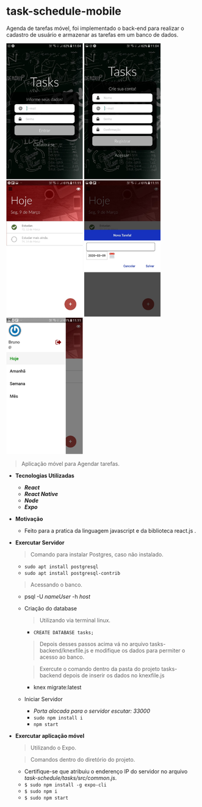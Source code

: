 # task-schedule-mobile
Agenda de tarefas móvel, foi implementado o back-end para realizar o cadastro de usuário e armazenar as tarefas em um banco de dados.
<p>
<img src="https://github.com/brufelix/task-schedule/blob/master/images/WhatsApp%20Image%202020-03-09%20at%2011.09.00(1).jpeg" width=200/>
<img src="https://github.com/brufelix/task-schedule/blob/master/images/WhatsApp%20Image%202020-03-09%20at%2011.09.00.jpeg" width=200/>
<img src="https://github.com/brufelix/task-schedule/blob/master/images/WhatsApp%20Image%202020-03-09%20at%2011.09.00(4).jpeg" width=200/>
<img src="https://github.com/brufelix/task-schedule/blob/master/images/WhatsApp%20Image%202020-03-09%20at%2011.09.00(2).jpeg" width=200/>
<img src="https://github.com/brufelix/task-schedule/blob/master/images/WhatsApp%20Image%202020-03-09%20at%2011.09.00(3).jpeg" width=200/>
<p>

> Aplicação móvel para Agendar tarefas.

- **Tecnologias Utilizadas**
  - **_React_**
  - **_React Native_**
  - **_Node_**
  - **_Expo_**
- **Motivação**
  - Feito para a pratica da linguagem javascript e da biblioteca react.js .
  
 - **Exercutar Servidor**
      > Comando para instalar Postgres, caso não instalado. 
      - `sudo apt install postgresql` 
      - `sudo apt install postgresql-contrib`  
      > Acessando o banco. 
      
      - psql -U *nameUser* -h *host*
      
      - Criação do database
        > Utilizando via terminal linux.
          - `CREATE DATABASE tasks;`
        > Depois desses passos acima vá no arquivo tasks-backend/knexfile.js e modifique os dados para permiter o acesso ao banco.
        
        > Exercute o comando dentro da pasta do projeto tasks-backend depois de inserir os dados no knexfile.js
         - knex migrate:latest
      - Iniciar Servidor 
        - *Porta alocada para o servidor escutar: 33000*
        - `sudo npm install i`
        - `npm start`
 - **Exercutar aplicação móvel**
   > Utilizando o Expo.

    > Comandos dentro do diretório do projeto.  
    - Certifique-se que atribuiu o enderenço IP do servidor no arquivo *task-schedule/tasks/src/common.js*.
    - `$ sudo npm install -g expo-cli`
    - `$ sudo npm i`
    - `$ sudo npm start`
